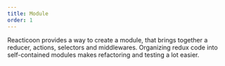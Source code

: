 ```yaml
---
title: Module
order: 1
---
```


Reacticoon provides a way to create a module, that brings together a reducer, actions, selectors and middlewares.
Organizing redux code into self-contained modules makes refactoring and testing a lot easier.
